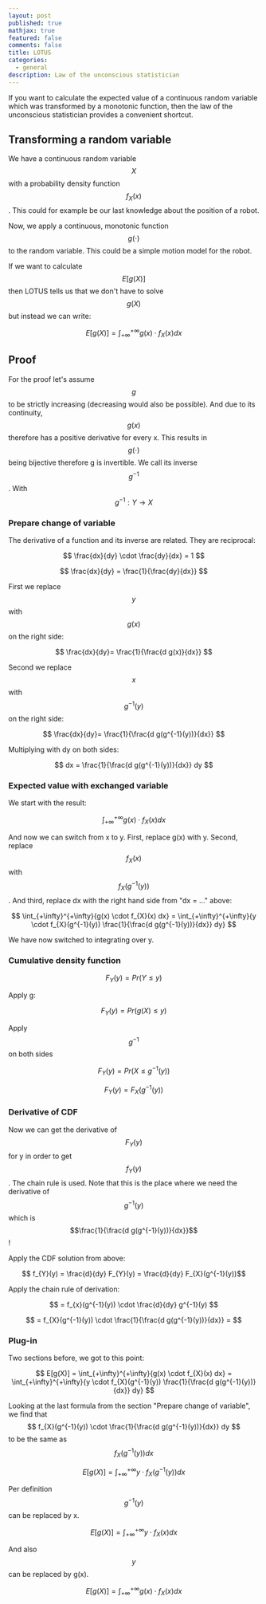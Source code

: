```yaml
---
layout: post
published: true
mathjax: true
featured: false
comments: false
title: LOTUS
categories:
  - general
description: Law of the unconscious statistician
---
```


If you want to calculate the expected value of a continuous random variable
which was transformed by a monotonic function, then the law of the unconscious
statistician provides a convenient shortcut.

## Transforming a random variable

We have a continuous random variable $$X$$ with a probability density function $$f_{X}(x)$$.
This could for example be our last knowledge about the position of a robot.

Now, we apply a continuous, monotonic function $$g(\cdot)$$ to the random variable.
This could be a simple motion model for the robot.

If we want to calculate $$E[g(X)]$$ then LOTUS tells us that we don't have to
solve $$g(X)$$ but instead we can write:

$$ E[g(X)] = \int_{+\infty}^{+\infty}{g(x) \cdot f_{X}(x)  dx} $$

## Proof

For the proof let's assume $$g$$ to be strictly increasing (decreasing would also
  be possible). And due to its continuity, $$g(x)$$ therefore has a positive
  derivative for every x.
This results in $$g(\cdot)$$ being bijective therefore g is invertible. We call
its inverse $$g^{-1}$$. With $$g^{-1}: Y \rightarrow X $$

### Prepare change of variable

The derivative of a function and its inverse are related. They are reciprocal:

$$ \frac{dx}{dy} \cdot \frac{dy}{dx} = 1 $$

$$ \frac{dx}{dy}  = \frac{1}{\frac{dy}{dx}} $$

First we replace $$y$$ with $$g(x)$$ on the right side:

$$ \frac{dx}{dy}= \frac{1}{\frac{d g(x)}{dx}} $$

Second we replace $$x$$ with $$g^{-1}(y)$$ on the right side:

$$ \frac{dx}{dy}= \frac{1}{\frac{d g(g^{-1}(y))}{dx}} $$

Multiplying with dy on both sides:

$$ dx = \frac{1}{\frac{d g(g^{-1}(y))}{dx}} dy $$

### Expected value with exchanged variable

We start with the result:

$$ \int_{+\infty}^{+\infty}{g(x) \cdot f_{X}(x)  dx} $$

And now we can switch from x to y.
First, replace g(x) with y.
Second, replace $$f_{X}(x)$$ with $$f_{X}(g^{-1}(y))$$.
And third, replace dx with the right hand side from "dx = ..." above:

$$ \int_{+\infty}^{+\infty}{g(x) \cdot f_{X}(x)  dx} = \int_{+\infty}^{+\infty}{y \cdot f_{X}(g^{-1}(y)) \frac{1}{\frac{d g(g^{-1}(y))}{dx}} dy} $$

We have now switched to integrating over y.

### Cumulative density function

$$F_{Y}(y) = Pr(Y \le y)$$

Apply g:

$$F_{Y}(y) = Pr(g(X) \le y)$$

Apply $$g^{-1}$$ on both sides

$$F_{Y}(y) = Pr(X \le g^{-1}(y))$$

$$F_{Y}(y) = F_{X}(g^{-1}(y))$$

### Derivative of CDF

Now we can get the derivative of $$F_{Y}(y)$$ for y in order to get $$f_{Y}(y)$$.
The chain rule is used. Note that this is the place where we need the derivative
of $$g^{-1}(y)$$ which is $$\frac{1}{\frac{d g(g^{-1}(y))}{dx}}$$ !

Apply the CDF solution from above:

$$ f_{Y}(y) = \frac{d}{dy}  F_{Y}(y) = \frac{d}{dy} F_{X}(g^{-1}(y))$$

Apply the chain rule of derivation:

$$ = f_{x}(g^{-1}(y)) \cdot \frac{d}{dy} g^{-1}(y) $$

$$ = f_{X}(g^{-1}(y)) \cdot \frac{1}{\frac{d g(g^{-1}(y))}{dx}} = $$

### Plug-in

Two sections before, we got to this point:

$$ E[g(X)] = \int_{+\infty}^{+\infty}{g(x) \cdot f_{X}(x)  dx} = \int_{+\infty}^{+\infty}{y \cdot f_{X}(g^{-1}(y)) \frac{1}{\frac{d g(g^{-1}(y))}{dx}} dy} $$

Looking at the last formula from the section "Prepare change of variable", we find that
$$ f_{X}(g^{-1}(y)) \cdot \frac{1}{\frac{d g(g^{-1}(y))}{dx}} dy $$ to be the same as $$f_{X}(g^{-1}(y)) dx $$

$$ E[g(X)] = \int_{+\infty}^{+\infty}{y \cdot f_{X}(g^{-1}(y)) dx} $$

Per definition $$g^{-1}(y)$$ can be replaced by x.

$$ E[g(X)] = \int_{+\infty}^{+\infty}{y \cdot f_{X}(x) dx} $$

And also $$y$$ can be replaced by g(x).

$$ E[g(X)] = \int_{+\infty}^{+\infty}{g(x) \cdot f_{X}(x) dx} $$
